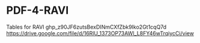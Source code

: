 # PDF-4-RAVI
Tables for RAVI
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
https://drive.google.com/file/d/16RlU_1373OP73AWl_L8FY46wTrqiycCi/view
